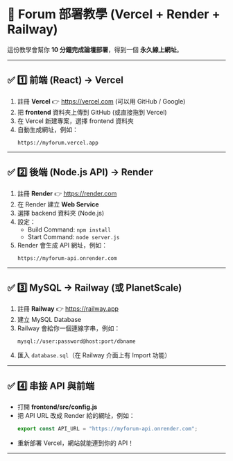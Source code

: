# 🚀 Forum 部署教學 (Vercel + Render + Railway)

這份教學會幫你 **10 分鐘完成論壇部署**，得到一個 **永久線上網址**。

---

## ✅ 1️⃣ 前端 (React) → Vercel

1. 註冊 **Vercel** 👉 https://vercel.com (可以用 GitHub / Google)
2. 把 **frontend** 資料夾上傳到 GitHub (或直接拖到 Vercel)
3. 在 Vercel 新建專案，選擇 frontend 資料夾
4. 自動生成網址，例如：
   ```
   https://myforum.vercel.app
   ```

---

## ✅ 2️⃣ 後端 (Node.js API) → Render

1. 註冊 **Render** 👉 https://render.com
2. 在 Render 建立 **Web Service**
3. 選擇 backend 資料夾 (Node.js)
4. 設定：
   - Build Command: `npm install`
   - Start Command: `node server.js`
5. Render 會生成 API 網址，例如：
   ```
   https://myforum-api.onrender.com
   ```

---

## ✅ 3️⃣ MySQL → Railway (或 PlanetScale)

1. 註冊 **Railway** 👉 https://railway.app
2. 建立 MySQL Database
3. Railway 會給你一個連線字串，例如：
   ```
   mysql://user:password@host:port/dbname
   ```
4. 匯入 `database.sql`（在 Railway 介面上有 Import 功能）

---

## ✅ 4️⃣ 串接 API 與前端

- 打開 **frontend/src/config.js**
- 把 API URL 改成 Render 給的網址，例如：
  ```js
  export const API_URL = "https://myforum-api.onrender.com";
  ```
- 重新部署 Vercel，網站就能連到你的 API！

---
